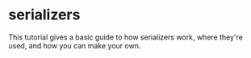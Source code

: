 # serializers
This tutorial gives a basic guide to how serializers work, where they're used, and how you can make your own.

